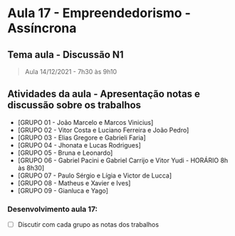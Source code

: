 # Aula 17 - Empreendedorismo - Assíncrona
## Tema aula - Discussão N1
> Aula 14/12/2021 - 7h30 às 9h10
> 
> 
## Atividades da aula - Apresentação notas e discussão sobre os trabalhos
- [GRUPO 01 - João Marcelo e Marcos Vinicius]
- [GRUPO 02 - Vitor Costa e Luciano Ferreira e João Pedro]
- [GRUPO 03 - Elias Gregore e Gabrieli Faria]
- [GRUPO 04 - Jhonata e Lucas Rodrigues]
- [GRUPO 05 - Bruna e Leonardo]
- [GRUPO 06 - Gabriel Pacini e Gabriel Carrijo e Vitor Yudi - HORÁRIO 8h às 8h30]
- [GRUPO 07 - Paulo Sérgio e Lígia e Victor de Lucca]
- [GRUPO 08 - Matheus e Xavier e Ives]
- [GRUPO 09 - Gianluca e Yago]

### Desenvolvimento aula 17: 

- [ ]  Discutir com cada grupo as notas dos trabalhos
